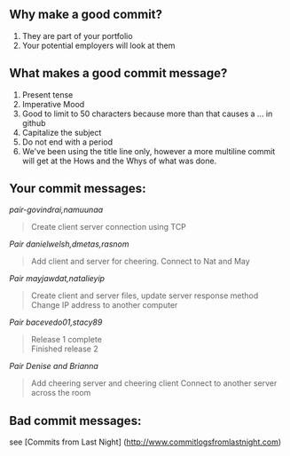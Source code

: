 ## Why make a good commit?
1. They are part of your portfolio
2. Your potential employers will look at them

## What makes a good commit message?
1. Present tense
2. Imperative Mood
3. Good to limit to 50 characters because more than that causes a ... in github
4. Capitalize the subject
5. Do not end with a period
6. We've been using the title line only, however a more multiline commit will get at the Hows and the Whys of what was done.


## Your commit messages:
*pair-govindrai,namuunaa*
>Create client server connection using TCP

*Pair danielwelsh,dmetas,rasnom*
>Add client and server for cheering.
>Connect to Nat and May

*Pair mayjawdat,natalieyip*
>Create client and server files, update server response method
>Change IP address to another computer

*Pair bacevedo01,stacy89*
> Release 1 complete		
> Finished release 2

*Pair Denise and Brianna*
> Add cheering server and cheering client
> Connect to another server across the room

## Bad commit messages:

see [Commits from Last Night] (http://www.commitlogsfromlastnight.com)
